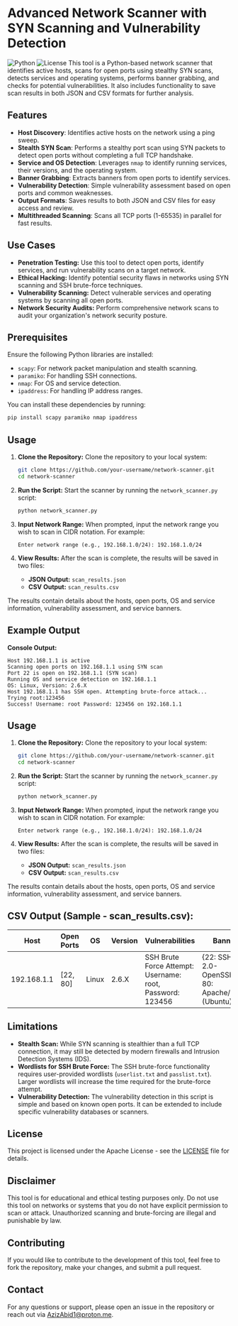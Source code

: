 # Advanced Network Scanner with SYN Scanning and Vulnerability Detection
![Python](https://img.shields.io/badge/python-3.8-blue)
![License](https://img.shields.io/badge/License-Apache%202.0-green.svg)
This tool is a Python-based network scanner that identifies active hosts, scans for open ports using stealthy SYN scans, detects services and operating systems, performs banner grabbing, and checks for potential vulnerabilities. It also includes functionality to save scan results in both JSON and CSV formats for further analysis.

## Features

- **Host Discovery**: Identifies active hosts on the network using a ping sweep.
- **Stealth SYN Scan**: Performs a stealthy port scan using SYN packets to detect open ports without completing a full TCP handshake.
- **Service and OS Detection**: Leverages `nmap` to identify running services, their versions, and the operating system.
- **Banner Grabbing**: Extracts banners from open ports to identify services.
- **Vulnerability Detection**: Simple vulnerability assessment based on open ports and common weaknesses.
- **Output Formats**: Saves results to both JSON and CSV files for easy access and review.
- **Multithreaded Scanning**: Scans all TCP ports (1-65535) in parallel for fast results.
## Use Cases

- **Penetration Testing:** Use this tool to detect open ports, identify services, and run vulnerability scans on a target network.
- **Ethical Hacking:** Identify potential security flaws in networks using SYN scanning and SSH brute-force techniques.
- **Vulnerability Scanning:** Detect vulnerable services and operating systems by scanning all open ports.
- **Network Security Audits:** Perform comprehensive network scans to audit your organization's network security posture.


## Prerequisites

Ensure the following Python libraries are installed:

- `scapy`: For network packet manipulation and stealth scanning.
- `paramiko`: For handling SSH connections.
- `nmap`: For OS and service detection.
- `ipaddress`: For handling IP address ranges.

You can install these dependencies by running:

```bash
pip install scapy paramiko nmap ipaddress
```
## Usage

1. **Clone the Repository:** Clone the repository to your local system:
    ```bash
    git clone https://github.com/your-username/network-scanner.git
    cd network-scanner
    ```

2. **Run the Script:** Start the scanner by running the `network_scanner.py` script:
    ```bash
    python network_scanner.py
    ```

3. **Input Network Range:** When prompted, input the network range you wish to scan in CIDR notation. For example:
    ```text
    Enter network range (e.g., 192.168.1.0/24): 192.168.1.0/24
    ```

4. **View Results:** After the scan is complete, the results will be saved in two files:
    - **JSON Output:** `scan_results.json`
    - **CSV Output:** `scan_results.csv`

The results contain details about the hosts, open ports, OS and service information, vulnerability assessment, and service banners.

## Example Output

**Console Output:**
```text
Host 192.168.1.1 is active
Scanning open ports on 192.168.1.1 using SYN scan
Port 22 is open on 192.168.1.1 (SYN scan)
Running OS and service detection on 192.168.1.1
OS: Linux, Version: 2.6.X
Host 192.168.1.1 has SSH open. Attempting brute-force attack...
Trying root:123456
Success! Username: root Password: 123456 on 192.168.1.1
```
## Usage

1. **Clone the Repository:** Clone the repository to your local system:
    ```bash
    git clone https://github.com/your-username/network-scanner.git
    cd network-scanner
    ```

2. **Run the Script:** Start the scanner by running the `network_scanner.py` script:
    ```bash
    python network_scanner.py
    ```

3. **Input Network Range:** When prompted, input the network range you wish to scan in CIDR notation. For example:
    ```text
    Enter network range (e.g., 192.168.1.0/24): 192.168.1.0/24
    ```

4. **View Results:** After the scan is complete, the results will be saved in two files:
    - **JSON Output:** `scan_results.json`
    - **CSV Output:** `scan_results.csv`

The results contain details about the hosts, open ports, OS and service information, vulnerability assessment, and service banners.
## CSV Output (Sample - scan_results.csv):

| Host        | Open Ports | OS     | Version | Vulnerabilities                                     | Banners                                                |
|-------------|------------|--------|---------|-----------------------------------------------------|--------------------------------------------------------|
| 192.168.1.1 | [22, 80]   | Linux  | 2.6.X   | SSH Brute Force Attempt: Username: root, Password: 123456 | {22: SSH-2.0-OpenSSH_7.4, 80: Apache/2.4.18 (Ubuntu)}  |
## Limitations

- **Stealth Scan:** While SYN scanning is stealthier than a full TCP connection, it may still be detected by modern firewalls and Intrusion Detection Systems (IDS).
- **Wordlists for SSH Brute Force:** The SSH brute-force functionality requires user-provided wordlists (`userlist.txt` and `passlist.txt`). Larger wordlists will increase the time required for the brute-force attempt.
- **Vulnerability Detection:** The vulnerability detection in this script is simple and based on known open ports. It can be extended to include specific vulnerability databases or scanners.

## License

This project is licensed under the Apache License - see the [LICENSE](LICENSE) file for details.

## Disclaimer

This tool is for educational and ethical testing purposes only. Do not use this tool on networks or systems that you do not have explicit permission to scan or attack. Unauthorized scanning and brute-forcing are illegal and punishable by law.

## Contributing

If you would like to contribute to the development of this tool, feel free to fork the repository, make your changes, and submit a pull request.

## Contact

For any questions or support, please open an issue in the repository or reach out via AzizAbid1@proton.me.

